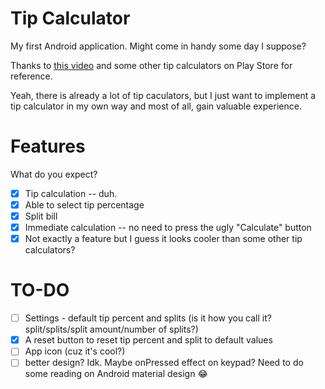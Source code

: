 # Tip Calculator
My first Android application. Might come in handy some day I suppose?

Thanks to [this video](https://www.youtube.com/watch?v=kkYIMZw9gzQ) and some other tip calculators on Play Store for reference.

Yeah, there is already a lot of tip caculators, but I just want to implement a tip calculator in my own way and most of all, gain valuable experience.

# Features
What do you expect?
- [x] Tip calculation -- duh.
- [x] Able to select tip percentage
- [x] Split bill
- [x] Immediate calculation -- no need to press the ugly "Calculate" button
- [x] Not exactly a feature but I guess it looks cooler than some other tip calculators?

# TO-DO
- [ ] Settings - default tip percent and splits (is it how you call it? split/splits/split amount/number of splits?)
- [x] A reset button to reset tip percent and split to default values
- [ ] App icon (cuz it's cool?)
- [ ] better design? Idk. Maybe onPressed effect on keypad? Need to do some reading on Android material design :joy:
